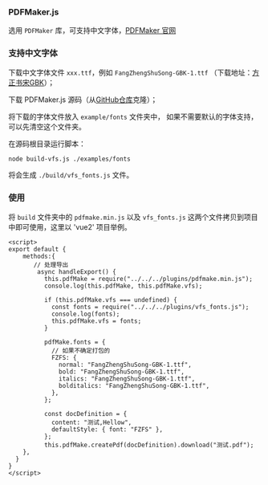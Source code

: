 ### PDFMaker.js

选用 `PDFMaker` 库，可支持中文字体，[PDFMaker 官网](http://pdfmake.org/)

### 支持中文字体

下载中文字体文件 `xxx.ttf`，例如 `FangZhengShuSong-GBK-1.ttf` （下载地址：[方正书宋GBK](https://fileres.fonts.net.cn/font-31610.zip?response-content-disposition=attachment%3Bfilename%3D%22FangZhengShuSong-GBK.zip%22&auth_key=1740965396-67c505d827f912x02471128-0-c94a47277173e39672c10853f30409ba)）；

下载 PDFMaker.js 源码（从[GitHub仓库](https://github.com/bpampuch/pdfmake)克隆）；

将下载的字体文件放入 `example/fonts` 文件夹中， 如果不需要默认的字体支持，可以先清空这个文件夹。

在源码根目录运行脚本：

```bash
node build-vfs.js ./examples/fonts
```

将会生成 `./build/vfs_fonts.js` 文件。


### 使用

将 `build` 文件夹中的 `pdfmake.min.js`  以及 `vfs_fonts.js` 这两个文件拷贝到项目中即可使用，这里以 'vue2' 项目举例。

```vue
<script>
export default {
	methods:{
	   // 处理导出
	    async handleExport() {
	      this.pdfMake = require("../../../plugins/pdfmake.min.js");
	      console.log(this.pdfMake, this.pdfMake.vfs);

	      if (this.pdfMake.vfs === undefined) {
	        const fonts = require("../../../plugins/vfs_fonts.js");
	        console.log(fonts);
	        this.pdfMake.vfs = fonts;
	      }

	      pdfMake.fonts = {
			// 如果不确定打包的
	        FZFS: {
	          normal: "FangZhengShuSong-GBK-1.ttf",
	          bold: "FangZhengShuSong-GBK-1.ttf",
	          italics: "FangZhengShuSong-GBK-1.ttf",
	          bolditalics: "FangZhengShuSong-GBK-1.ttf",
	        },
	      };
	      
	      const docDefinition = {
	        content: "测试,Hellow",
	        defaultStyle: { font: "FZFS" },
	      };
	      this.pdfMake.createPdf(docDefinition).download("测试.pdf");
    },
  }
}
</script>
```

